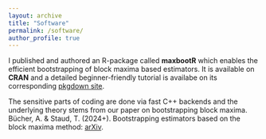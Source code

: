 ```yaml
---
layout: archive
title: "Software"
permalink: /software/
author_profile: true
---
```


I published and authored an R-package called **maxbootR** which enables the efficient bootstrapping of block maxima based estimators. It is available on **CRAN** and a detailed beginner-friendly tutorial is availabe on its corresponding [pkgdown site](https://torbenstaud.github.io/maxbootR/).

The sensitive parts of coding are done via fast C++ backends and the underlying theory stems from our paper on bootstrapping block maxima. Bücher, A. & Staud, T. (2024+). Bootstrapping estimators based on the block maxima method: [arXiv](https://arxiv.org/abs/2409.05529).